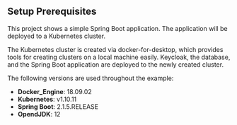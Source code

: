 ## Setup Prerequisites

This project shows a simple Spring Boot application. The application will be deployed to a Kubernetes cluster.

The Kubernetes cluster is created via docker-for-desktop, which provides tools for creating clusters on a local machine easily. Keycloak, the database, and the Spring Boot application are deployed to the newly created cluster. 

The following versions are used throughout the example:

* __Docker_Engine__: 18.09.02
* __Kubernetes__: v1.10.11 
* __Spring Boot__: 2.1.5.RELEASE
* __OpendJDK__: 12